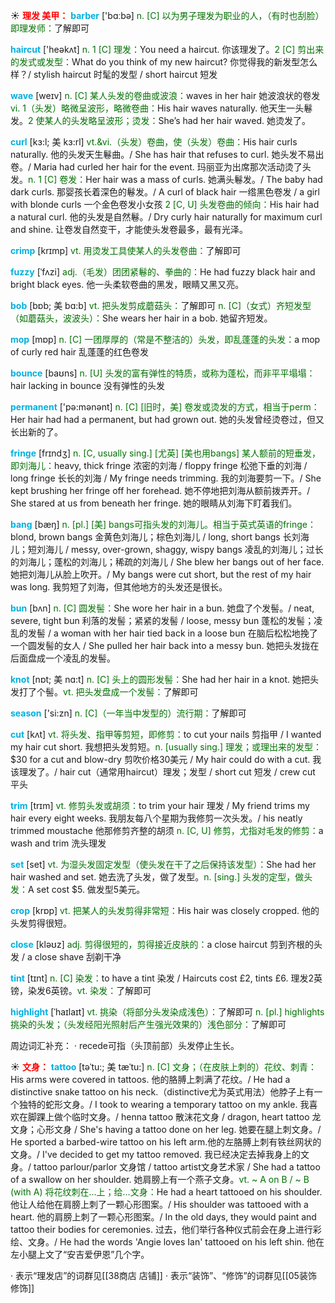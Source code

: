 ☀ <font color="red">**理发 美甲：**</font>
<font color="sky blue">**barber**</font> ['bɑːbə] 
<font color="rgb(227, 108, 9)">n. [C] 以为男子理发为职业的人，（有时也刮脸）即理发师：</font>了解即可

<font color="sky blue">**haircut**</font> ['heəkʌt] 
<font color="rgb(227, 108, 9)">n. 1 [C] 理发：</font>You need a haircut. 你该理发了。<font color="rgb(227, 108, 9)">2 [C] 剪出来的发式或发型：</font>What do you think of my new haircut? 你觉得我的新发型怎么样？/ stylish haircut 时髦的发型 / short haircut 短发

<font color="sky blue">**wave**</font> [weɪv] 
<font color="rgb(227, 108, 9)">n. [C] 某人头发的卷曲或波浪：</font>waves in her hair 她波浪状的卷发 <font color="rgb(227, 108, 9)">vi. 1（头发）略微呈波形，略微卷曲：</font>His hair waves naturally. 他天生一头鬈发。<font color="rgb(227, 108, 9)">2 使某人的头发略呈波形；烫发：</font>She’s had her hair waved. 她烫发了。
           
<font color="sky blue">**curl**</font> [kɜ:l; 美 kɜ:rl]
<font color="rgb(227, 108, 9)">vt.&vi.（头发）卷曲，使（头发）卷曲：</font>His hair curls naturally. 他的头发天生鬈曲。/ She has hair that refuses to curl. 她头发不易出卷。/ Maria had curled her hair for the event. 玛丽亚为出席那次活动烫了头发。<font color="rgb(227, 108, 9)">n. 1 [C] 卷发：</font>Her hair was a mass of curls. 她满头鬈发。/ The baby had dark curls. 那婴孩长着深色的鬈发。/ A curl of black hair 一绺黑色卷发 / a girl with blonde curls 一个金色卷发小女孩 <font color="rgb(227, 108, 9)">2 [C, U] 头发卷曲的倾向：</font>His hair had a natural curl. 他的头发是自然鬈。/ Dry curly hair naturally for maximum curl and shine. 让卷发自然变干，才能使头发卷最多，最有光泽。

<font color="sky blue">**crimp**</font> [krɪmp]
<font color="rgb(227, 108, 9)">vt. 用烫发工具使某人的头发卷曲：</font>了解即可
      
<font color="sky blue">**fuzzy**</font> [ˈfʌzi]
<font color="rgb(227, 108, 9)">adj.（毛发）团团紧鬈的、拳曲的：</font>He had fuzzy black hair and bright black eyes. 他一头柔软卷曲的黑发，眼睛又黑又亮。

<font color="sky blue">**bob**</font> [bɒb; 美 bɑ:b]
<font color="rgb(227, 108, 9)">vt. 把头发剪成蘑菇头：</font>了解即可 <font color="rgb(227, 108, 9)">n. [C]（女式）齐短发型（如蘑菇头，波波头）：</font>She wears her hair in a bob. 她留齐短发。

<font color="sky blue">**mop**</font> [mɒp] 
<font color="rgb(227, 108, 9)">n. [C] 一团厚厚的（常是不整洁的）头发，即乱蓬蓬的头发：</font>a mop of curly red hair 乱蓬蓬的红色卷发

<font color="sky blue">**bounce**</font> [baʊns] 
<font color="rgb(227, 108, 9)">n. [U] 头发的富有弹性的特质，或称为蓬松，而非平平塌塌：</font>hair lacking in bounce 没有弹性的头发

<font color="sky blue">**permanent**</font> ['pə:mənənt] 
<font color="rgb(227, 108, 9)">n. [C] [旧时，美] 卷发或烫发的方式，相当于perm：</font>Her hair had had a permanent, but had grown out. 她的头发曾经烫卷过，但又长出新的了。
           
<font color="sky blue">**fringe**</font> [frɪndʒ]
<font color="rgb(227, 108, 9)">n. [C, usually sing.] [尤英] [美也用bangs] 某人额前的短垂发，即刘海儿：</font>heavy, thick fringe 浓密的刘海 / floppy fringe 松弛下垂的刘海 / long fringe 长长的刘海 / My fringe needs trimming. 我的刘海要剪一下。/ She kept brushing her fringe off her forehead. 她不停地把刘海从额前拨弄开。/ She stared at us from beneath her fringe. 她的眼睛从刘海下盯着我们。
                      
<font color="sky blue">**bang**</font> [bæŋ]
<font color="rgb(227, 108, 9)">n. [pl.] [美] bangs可指头发的刘海儿。相当于英式英语的fringe：</font>blond, brown bangs 金黄色刘海儿；棕色刘海儿 / long, short bangs 长刘海儿；短刘海儿 / messy, over-grown, shaggy, wispy bangs 凌乱的刘海儿；过长的刘海儿；蓬松的刘海儿；稀疏的刘海儿 / She blew her bangs out of her face. 她把刘海儿从脸上吹开。/ My bangs were cut short, but the rest of my hair was long. 我剪短了刘海，但其他地方的头发还是很长。
            
<font color="sky blue">**bun**</font> [bʌn]
<font color="rgb(227, 108, 9)">n. [C] 圆发髻：</font>She wore her hair in a bun. 她盘了个发髻。/ neat, severe, tight bun 利落的发髻；紧紧的发髻 / loose, messy bun 蓬松的发髻；凌乱的发髻 / a woman with her hair tied back in a loose bun 在脑后松松地挽了一个圆发髻的女人 / She pulled her hair back into a messy bun. 她把头发拢在后面盘成一个凌乱的发髻。

<font color="sky blue">**knot**</font> [nɒt; 美 nɑ:t]
<font color="rgb(227, 108, 9)">n. [C] 头上的圆形发髻：</font>She had her hair in a knot. 她把头发打了个髻。<font color="rgb(227, 108, 9)">vt. 把头发盘成一个发髻：</font>了解即可

<font color="sky blue">**season**</font> ['si:zn] 
<font color="rgb(227, 108, 9)">n. [C]（一年当中发型的）流行期：</font>了解即可

<font color="sky blue">**cut**</font> [kʌt] 
<font color="rgb(227, 108, 9)">vt. 将头发、指甲等剪短，即修剪：</font>to cut your nails 剪指甲 / I wanted my hair cut short. 我想把头发剪短。<font color="rgb(227, 108, 9)">n. [usually sing.] 理发；或理出来的发型：</font>$30 for a cut and blow-dry 剪吹价格30美元 / My hair could do with a cut. 我该理发了。/ hair cut（通常用haircut）理发；发型 / short cut 短发 / crew cut 平头
           
<font color="sky blue">**trim**</font> [trɪm]
<font color="rgb(227, 108, 9)">vt. 修剪头发或胡须：</font>to trim your hair 理发 / My friend trims my hair every eight weeks. 我朋友每八个星期为我修剪一次头发。/ his neatly trimmed moustache 他那修剪齐整的胡须 <font color="rgb(227, 108, 9)">n. [C, U] 修剪，尤指对毛发的修剪：</font>a wash and trim 洗头理发

<font color="sky blue">**set**</font> [set] 
<font color="rgb(227, 108, 9)">vt. 为湿头发固定发型（使头发在干了之后保持该发型）：</font>She had her hair washed and set. 她去洗了头发，做了发型。<font color="rgb(227, 108, 9)">n. [sing.] 头发的定型，做头发：</font>A set cost $5. 做发型5美元。

<font color="sky blue">**crop**</font> [krɒp] 
<font color="rgb(227, 108, 9)">vt. 把某人的头发剪得非常短：</font>His hair was closely cropped. 他的头发剪得很短。

<font color="sky blue">**close**</font> [kləʊz] 
<font color="rgb(227, 108, 9)">adj. 剪得很短的，剪得接近皮肤的：</font>a close haircut 剪到齐根的头发 / a close shave 刮剃干净
                      
<font color="sky blue">**tint**</font> [tɪnt]
<font color="rgb(227, 108, 9)">n. [C] 染发：</font>to have a tint 染发 / Haircuts cost £2, tints £6. 理发2英镑，染发6英镑。<font color="rgb(227, 108, 9)">vt. 染发：</font>了解即可

<font color="sky blue">**highlight**</font> [ˈhaɪlaɪt]
<font color="rgb(227, 108, 9)">vt. 挑染（将部分头发染成浅色）：</font>了解即可 <font color="rgb(227, 108, 9)">n. [pl.] highlights 挑染的头发；（头发经阳光照射后产生强光效果的）浅色部分：</font>了解即可

周边词汇补充：
· recede可指（头顶前部）头发停止生长。

☀ <font color="red">**文身：**</font>
<font color="sky blue">**tattoo**</font> [təˈtu:; 美 tæˈtu:]
<font color="rgb(227, 108, 9)">n. [C] 文身；（在皮肤上刺的）花纹、刺青：</font>His arms were covered in tattoos. 他的胳膊上刺满了花纹。/ He had a distinctive snake tattoo on his neck.（distinctive尤为英式用法）他脖子上有一个独特的蛇形文身。/ I took to wearing a temporary tattoo on my ankle. 我喜欢在脚踝上做个临时文身。/ henna tattoo 散沫花文身 / dragon, heart tattoo 龙文身；心形文身 / She's having a tattoo done on her leg. 她要在腿上刺文身。/ He sported a barbed-wire tattoo on his left arm.他的左胳膊上刺有铁丝网状的文身。/ I've decided to get my tattoo removed. 我已经决定去掉我身上的文身。/ tattoo parlour/parlor 文身馆 / tattoo artist文身艺术家 / She had a tattoo of a swallow on her shoulder. 她肩膀上有一个燕子文身。<font color="rgb(227, 108, 9)">vt. ~ A on B / ~ B (with A) 将花纹刺在…上；给…文身：</font>He had a heart tattooed on his shoulder. 他让人给他在肩膀上刺了一颗心形图案。/ His shoulder was tattooed with a heart. 他的肩膀上刺了一颗心形图案。/ In the old days, they would paint and tattoo their bodies for ceremonies. 过去，他们举行各种仪式前会在身上进行彩绘、文身。/ He had the words 'Angie loves Ian' tattooed on his left shin. 他在左小腿上文了“安吉爱伊恩”几个字。

· 表示“理发店”的词群见[[38商店 店铺]]
· 表示“装饰”、“修饰”的词群见[[05装饰 修饰]]

